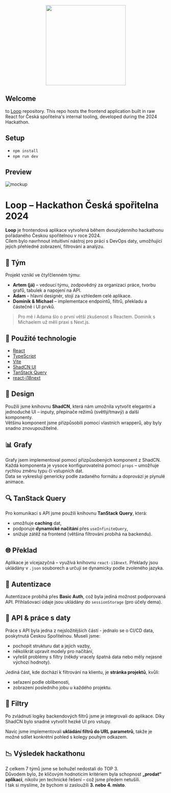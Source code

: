 <p align="center">
  <img width="250" height="250" src="https://i.imgur.com/U4OIRFQ.png">
</p>

## Welcome

to [Loop](https://github.com/Edems-DEV/Hackathon-CS) repository. This repo hosts the frontend application built in raw React for Česká spořitelna's internal tooling, developed during the 2024 Hackathon. 

## Setup
- `npm install`
- `npm run dev`

## Preview
![mockup](https://i.imgur.com/ogTTOQt.png)

# Loop – Hackathon Česká spořitelna 2024

**Loop** je frontendová aplikace vytvořená během dvoutýdenního hackathonu pořádaného Českou spořitelnou v roce 2024.  
Cílem bylo navrhnout intuitivní nástroj pro práci s DevOps daty, umožňující jejich přehledné zobrazení, filtrování a analýzu.

## 👥 Tým

Projekt vznikl ve čtyřčlenném týmu:

- **Artem (já)** – vedoucí týmu, zodpovědný za organizaci práce, tvorbu grafů, tabulek a napojení na API.
- **Adam** – hlavní designér, stojí za vzhledem celé aplikace.
- **Dominik & Michael** – implementace endpointů, filtrů, překladu a částečně i UI prvků.

> Pro mě i Adama šlo o první větší zkušenost s Reactem. Dominik s Michaelem už měli praxi s Next.js.

## 🧰 Použité technologie

- [React](https://reactjs.org/)
- [TypeScript](https://www.typescriptlang.org/)
- [Vite](https://vitejs.dev/)
- [ShadCN UI](https://ui.shadcn.com/)
- [TanStack Query](https://tanstack.com/query/latest)
- [react-i18next](https://react.i18next.com/)

## 🎨 Design

Použili jsme knihovnu **ShadCN**, která nám umožnila vytvořit elegantní a jednoduché UI – inputy, přepínače režimů (světlý/tmavý) a další komponenty.  
Většinu komponent jsme přizpůsobili pomocí vlastních wrapperů, aby byly snadno znovupoužitelné.

## 📊 Grafy

Grafy jsem implementoval pomocí přizpůsobených komponent z ShadCN. Každá komponenta je vysoce konfigurovatelná pomocí `props` – umožňuje rychlou změnu typu či vstupních dat.  
Data se vykreslují genericky podle zadaného formátu a doprovází je plynulé animace.

## 🔍 TanStack Query

Pro komunikaci s API jsme použili knihovnu **TanStack Query**, která:

- umožňuje **caching** dat,
- podporuje **dynamické načítání** přes `useInfiniteQuery`,
- snižuje zátěž na frontend (většina filtrování probíhá na backendu).

## 🌐 Překlad

Aplikace je vícejazyčná – využívá knihovnu `react-i18next`. Překlady jsou ukládány v `.json` souborech a určují se dynamicky podle zvoleného jazyka.

## 🔐 Autentizace

Autentizace probíhá přes **Basic Auth**, což byla jediná možnost podporovaná API. Přihlašovací údaje jsou ukládány do `sessionStorage` (pro účely dema).

## 🧪 API & práce s daty

Práce s API byla jedna z nejsložitějších částí - jednalo se o CI/CD data, poskytnutá Českou Spořitelnou. Museli jsme:

- pochopit strukturu dat a jejich vazby,
- několikrát upravit modely pro načítání,
- vyřešit problémy s filtry (někdy vracely špatná data nebo měly nejasné výchozí hodnoty).

Jediná část, kde dochází k filtrování na klientu, je **stránka projektů**, kvůli:

- seřazení podle oblíbenosti,
- zobrazení posledního jobu u každého projektu.

## 🔧 Filtry

Po zvládnutí logiky backendových filtrů jsme je integrovali do aplikace. Díky ShadCN bylo snadné vytvořit hezké UI pro vstupy.

Navíc jsme implementovali **ukládání filtrů do URL parametrů**, takže je možné sdílet konkrétní pohled s kolegy pouhým odkazem.

## 📉 Výsledek hackathonu

Z celkem 7 týmů jsme se bohužel nedostali do TOP 3.  
Důvodem bylo, že klíčovým hodnoticím kritériem byla schopnost **„prodat“ aplikaci**, nikoliv jen technické řešení – což jsme předem netušili.  
I tak si myslíme, že bychom si zasloužili **3. nebo 4. místo**.
